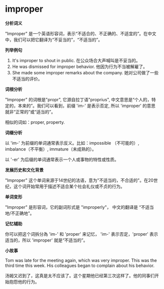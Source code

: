 # improper

**分析词义**

  

"Improper" 是一个英语形容词，表示“不适合的、不正确的、不适宜的”。在中文中，我们可以把它翻译为“不妥当的”，“不适当的”。

  

**列举例句**

  

1.  It's improper to shout in public. 在公众场合大声喊叫是不妥当的。
2.  He was dismissed for improper behavior. 他因为行为不当被解雇了。
3.  She made some improper remarks about the company. 她对公司做了一些不适当的评价。

  

**词根分析**

  

"Improper" 的词根是"propr", 它源自拉丁语"proprius", 中文意思是“个人的，特定的，本来的”。我们可以看到，前缀 'im-' 是表示否定, 所以 'improper' 的意思就非“正常的”或“适当的”。

  

相似的词如：proper, property.

  

**词缀分析**

  

以 'im-' 为前缀的单词通常表示反义。比如：impossible （不可能的）, imbalance（不平衡）, immature（未成熟的）。

  

以 '-er' 为后缀的单词通常表示一个人或事物的特性或性质。

  

**发展历史和文化背景**

  

"Improper" 这个单词来源于14世纪的法语，意为"不适当的，不合适的"。在20世纪，这个词开始常用于描述不适合某个社会礼仪或不贞的行为。

  

**单词变形**

  

"Improper" 是形容词，它的副词形式是 "improperly"， 中文的翻译是 “不适当地/不正确地”。

  

**记忆辅助**

  

你可以把这个词拆分為 'im-' 和 'proper' 来记忆， 'im-' 表示否定，'proper' 表示适当的，所以 'improper' 就是“不适当的”。

  

**小故事**

  

Tom was late for the meeting again, which was very improper. This was the third time this week. His colleagues began to complain about his behavior.

  

汤姆又迟到了，这真是太不应该了。这个星期他已经第三次这样了。他的同事们开始抱怨他的行为。
